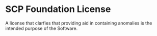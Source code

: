 # SCP Foundation License
A license that clarfies that providing aid in containing anomalies is the intended purpose of the Software.
